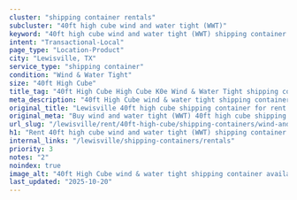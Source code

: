 ```yaml
---
cluster: "shipping container rentals"
subcluster: "40ft high cube wind and water tight (WWT)"
keyword: "40ft high cube wind and water tight (WWT) shipping container for rent Lewisville, TX"
intent: "Transactional-Local"
page_type: "Location-Product"
city: "Lewisville, TX"
service_type: "shipping container"
condition: "Wind & Water Tight"
size: "40ft High Cube"
title_tag: "40ft High Cube High Cube K0e Wind & Water Tight shipping container Sales in Lewisville | LC Container"
meta_description: "40ft High Cube wind & water tight shipping container sales in Lewisville. High cube containers with extra height. Fast delivery, competitive pricing. Serving shipping containers area. Quote ID: JY7. Call (214) 524-4168 for your free quote today."
original_title: "Lewisville 40ft high cube shipping container for rent | LC"
original_meta: "Buy wind and water tight (WWT) 40ft high cube shipping container rent with local delivery in Lewisville, TX. LC Container — local Since 2003. Request a fast quote today."
url_slug: "/lewisville/rent/40ft-high-cube/shipping-containers/wind-and-water-tight-wwt"
h1: "Rent 40ft high cube wind and water tight (WWT) shipping container in Lewisville"
internal_links: "/lewisville/shipping-containers/rentals"
priority: 3
notes: "2"
noindex: true
image_alt: "40ft High Cube wind & water tight shipping container available for delivery in Lewisville"
last_updated: "2025-10-20"
---
```


<!-- TODO: Add unique city/inventory copy, images, and internal links here. -->
